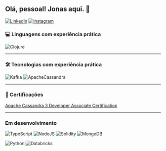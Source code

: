 ## Olá, pessoal! Jonas aqui. 🖖

[![Linkedin](https://img.shields.io/badge/LinkedIn-0077B5?style=for-the-badge&logo=linkedin&logoColor=white)](https://www.linkedin.com/in/jonas-augusto-santos/)
[![Instagram](https://img.shields.io/badge/Instagram-E4405F?style=for-the-badge&logo=instagram&logoColor=white)](https://www.instagram.com/jonasagst/)

### 💻 Linguagens com experiência prática
![Clojure](https://img.shields.io/badge/Clojure-%23Clojure.svg?style=for-the-badge&logo=Clojure&logoColor=Clojure)
_________________________________________________________________



### 🛠️ Tecnologias com experiência prática
![Kafka](https://img.shields.io/badge/Apache%20Kafka-231F20.svg?style=for-the-badge&logo=Apache-Kafka&logoColor=white)
![ApacheCassandra](https://img.shields.io/badge/cassandra-%231287B1.svg?style=for-the-badge&logo=apache-cassandra&logoColor=white)
_________________________________________________________________



### 📜 Certificações
[Apache Cassandra 3 Developer Associate Certification ](https://certification.mettl.com/datastax/applicant/verify-certification-with-qr?email=jonas.a.santos%40hotmail.com&assessment=Apache%20Cassandra%203%20Developer%20Associate%20Certification&date=Dec%2004,%202023)
_________________________________________________________________


### Em desenvolvimento
![TypeScript](https://img.shields.io/badge/typescript-%23007ACC.svg?style=for-the-badge&logo=typescript&logoColor=white)
![NodeJS](https://img.shields.io/badge/node.js-6DA55F?style=for-the-badge&logo=node.js&logoColor=white)
![Solidity](https://img.shields.io/badge/Solidity-%23363636.svg?style=for-the-badge&logo=solidity&logoColor=white)
![MongoDB](https://img.shields.io/badge/MongoDB-%234ea94b.svg?style=for-the-badge&logo=mongodb&logoColor=white)

![Python](https://img.shields.io/badge/python-3670A0?style=for-the-badge&logo=python&logoColor=ffdd54)
![Databricks](https://img.shields.io/badge/Databricks-FF3621.svg?style=for-the-badge&logo=Databricks&logoColor=white)
